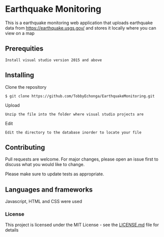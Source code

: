 # Earthquake Monitoring
This is a earthquake monitoring web application that uploads earthquake data from  https://earthquake.usgs.gov/ and stores it locally where you can view on a map

## Prerequities
```
Install visual studio version 2015 and above
```

## Installing 
Clone the repository
```
$ git clone https://github.com/TobbyEchonga/EarthquakeMonitoring.git
```

Upload
```
Unzip the file into the folder where visual studio projects are
```

Edit
```
Edit the directory to the database inorder to locate your file
```

## Contributing
Pull requests are welcome. For major changes, please open an issue first to discuss what you would like to change.

Please make sure to update tests as appropriate.

## Languages and frameworks
Javascript, HTML and CSS were used

### License

This project is licensed under the MIT License - see the [LICENSE.md](LICENSE.md) file for details


